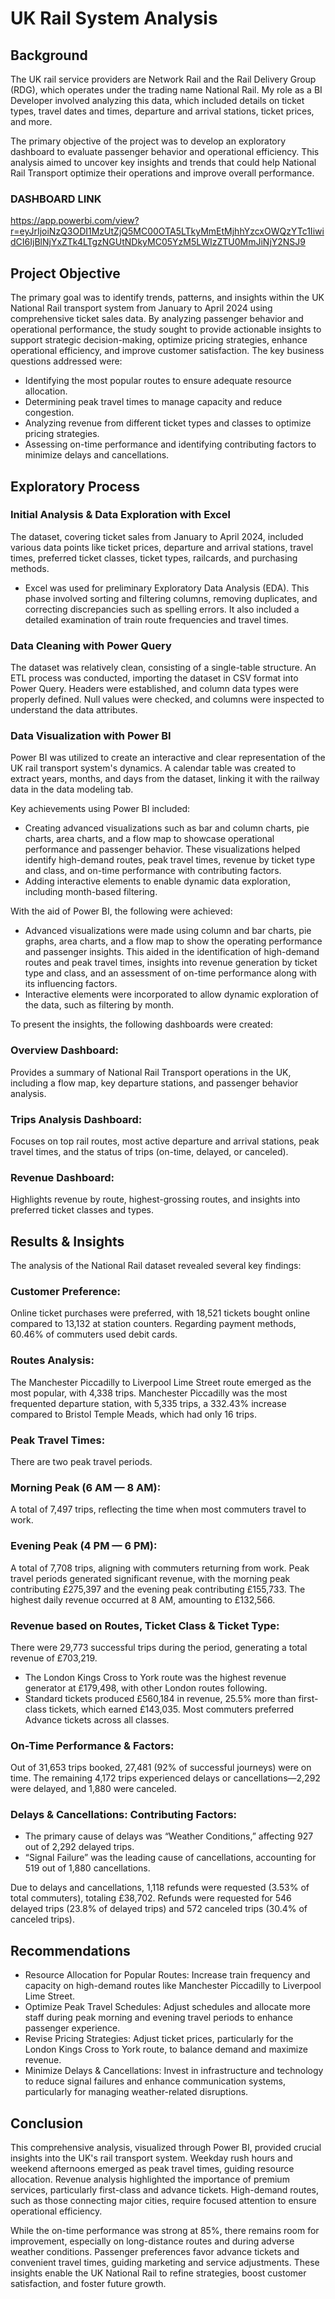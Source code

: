 # UK Rail System Analysis
## Background
The UK rail service providers are Network Rail and the Rail Delivery Group (RDG), which operates under the trading name National Rail. My role as a BI Developer involved analyzing this data, which included details on ticket types, travel dates and times, departure and arrival stations, ticket prices, and more.

The primary objective of the project was to develop an exploratory dashboard to evaluate passenger behavior and operational efficiency. This analysis aimed to uncover key insights and trends that could help National Rail Transport optimize their operations and improve overall performance.

### DASHBOARD LINK
https://app.powerbi.com/view?r=eyJrIjoiNzQ3ODI1MzUtZjQ5MC00OTA5LTkyMmEtMjhhYzcxOWQzYTc1IiwidCI6IjBlNjYxZTk4LTgzNGUtNDkyMC05YzM5LWIzZTU0MmJiNjY2NSJ9

## Project Objective
The primary goal was to identify trends, patterns, and insights within the UK National Rail transport system from January to April 2024 using comprehensive ticket sales data. By analyzing passenger behavior and operational performance, the study sought to provide actionable insights to support strategic decision-making, optimize pricing strategies, enhance operational efficiency, and improve customer satisfaction. The key business questions addressed were:

- Identifying the most popular routes to ensure adequate resource allocation.
- Determining peak travel times to manage capacity and reduce congestion.
- Analyzing revenue from different ticket types and classes to optimize pricing strategies.
- Assessing on-time performance and identifying contributing factors to minimize delays and cancellations.
  
## Exploratory Process
### Initial Analysis & Data Exploration with Excel

The dataset, covering ticket sales from January to April 2024, included various data points like ticket prices, departure and arrival stations, travel times, preferred ticket classes, ticket types, railcards, and purchasing methods.

- Excel was used for preliminary Exploratory Data Analysis (EDA). This phase involved sorting and filtering columns, removing duplicates, and correcting discrepancies such as spelling errors. It also included a detailed examination of train route frequencies and travel times.

### Data Cleaning with Power Query

The dataset was relatively clean, consisting of a single-table structure. An ETL process was conducted, importing the dataset in CSV format into Power Query. Headers were established, and column data types were properly defined. Null values were checked, and columns were inspected to understand the data attributes.

### Data Visualization with Power BI

Power BI was utilized to create an interactive and clear representation of the UK rail transport system's dynamics. A calendar table was created to extract years, months, and days from the dataset, linking it with the railway data in the data modeling tab.

Key achievements using Power BI included:

- Creating advanced visualizations such as bar and column charts, pie charts, area charts, and a flow map to showcase operational performance and passenger behavior. These visualizations helped identify high-demand routes, peak travel times, revenue by ticket type and class, and on-time performance with contributing factors.
- Adding interactive elements to enable dynamic data exploration, including month-based filtering.

With the aid of Power BI, the following were achieved:

- Advanced visualizations were made using column and bar charts, pie graphs, area charts, and a flow map to show the operating performance and passenger insights. This aided in the identification of high-demand routes and peak travel times, insights into revenue generation by ticket type and class, and an assessment of on-time performance along with its influencing factors.
- Interactive elements were incorporated to allow dynamic exploration of the data, such as filtering by month.
  
To present the insights, the following dashboards were created:

### Overview Dashboard: 
Provides a summary of National Rail Transport operations in the UK, including a flow map, key departure stations, and passenger behavior analysis.

### Trips Analysis Dashboard: 
Focuses on top rail routes, most active departure and arrival stations, peak travel times, and the status of trips (on-time, delayed, or canceled).

### Revenue Dashboard: 
Highlights revenue by route, highest-grossing routes, and insights into preferred ticket classes and types.

## Results & Insights
The analysis of the National Rail dataset revealed several key findings:

### Customer Preference:
Online ticket purchases were preferred, with 18,521 tickets bought online compared to 13,132 at station counters. Regarding payment methods, 60.46% of commuters used debit cards.

### Routes Analysis: 
The Manchester Piccadilly to Liverpool Lime Street route emerged as the most popular, with 4,338 trips. Manchester Piccadilly was the most frequented departure station, with 5,335 trips, a 332.43% increase compared to Bristol Temple Meads, which had only 16 trips.
### Peak Travel Times: 
There are two peak travel periods.

### Morning Peak (6 AM — 8 AM): 
A total of 7,497 trips, reflecting the time when most commuters travel to work.
### Evening Peak (4 PM — 6 PM): 
A total of 7,708 trips, aligning with commuters returning from work.
Peak travel periods generated significant revenue, with the morning peak contributing £275,397 and the evening peak contributing £155,733. The highest daily revenue occurred at 8 AM, amounting to £132,566.

### Revenue based on Routes, Ticket Class & Ticket Type: 
There were 29,773 successful trips during the period, generating a total revenue of £703,219.

- The London Kings Cross to York route was the highest revenue generator at £179,498, with other London routes following.
- Standard tickets produced £560,184 in revenue, 25.5% more than first-class tickets, which earned £143,035. Most commuters preferred Advance tickets across all classes.

### On-Time Performance & Factors: 
Out of 31,653 trips booked, 27,481 (92% of successful journeys) were on time. The remaining 4,172 trips experienced delays or cancellations—2,292 were delayed, and 1,880 were canceled.

### Delays & Cancellations: Contributing Factors: 
- The primary cause of delays was “Weather Conditions,” affecting 927 out of 2,292 delayed trips.
- “Signal Failure” was the leading cause of cancellations, accounting for 519 out of 1,880 cancellations.
  
Due to delays and cancellations, 1,118 refunds were requested (3.53% of total commuters), totaling £38,702. Refunds were requested for 546 delayed trips (23.8% of delayed trips) and 572 canceled trips (30.4% of canceled trips).

## Recommendations
- Resource Allocation for Popular Routes: Increase train frequency and capacity on high-demand routes like Manchester Piccadilly to Liverpool Lime Street.
- Optimize Peak Travel Schedules: Adjust schedules and allocate more staff during peak morning and evening travel periods to enhance passenger experience.
- Revise Pricing Strategies: Adjust ticket prices, particularly for the London Kings Cross to York route, to balance demand and maximize revenue.
- Minimize Delays & Cancellations: Invest in infrastructure and technology to reduce signal failures and enhance communication systems, particularly for managing weather-related disruptions.

## Conclusion
This comprehensive analysis, visualized through Power BI, provided crucial insights into the UK's rail transport system. Weekday rush hours and weekend afternoons emerged as peak travel times, guiding resource allocation. Revenue analysis highlighted the importance of premium services, particularly first-class and advance tickets. High-demand routes, such as those connecting major cities, require focused attention to ensure operational efficiency.

While the on-time performance was strong at 85%, there remains room for improvement, especially on long-distance routes and during adverse weather conditions. Passenger preferences favor advance tickets and convenient travel times, guiding marketing and service adjustments. These insights enable the UK National Rail to refine strategies, boost customer satisfaction, and foster future growth.





